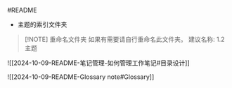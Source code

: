 #README

- 主题的索引文件夹

> [!NOTE] 重命名文件夹
> 如果有需要请自行重命名此文件夹。
> 建议名称: 1.2 主题

![[2024-10-09-README-笔记管理-如何管理工作笔记#目录设计]]

![[2024-10-09-README-Glossary note#Glossary]]
